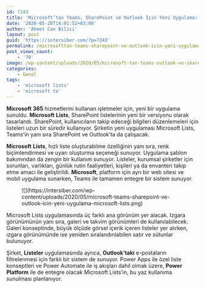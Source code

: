 ```yaml
---
id: 7243
title: 'Microsoft’tan Teams, SharePoint ve Outlook İçin Yeni Uygulama: Microsoft Lists'
date: '2020-05-20T14:01:52+03:00'
author: 'Ahmet Can Bilici'
layout: post
guid: 'https://intersiber.com/?p=7243'
permalink: /microsofttan-teams-sharepoint-ve-outlook-icin-yeni-uygulama-microsoft-lists/
post_views_count:
    - '70'
image: /wp-content/uploads/2020/05/microsoft-tan-teams-outlook-ve-sharepoint-icin-yeni-uygulama-microsoft-lists.png
categories:
    - Genel
tags:
    - 'microsoft lists'
    - 'microsoft te'
---
```


**Microsoft** **365** hizmetlerini kullanan işletmeler için, yeni bir uygulama sunuldu. **Microsoft** **Lists**, SharePoint listelerinin yeni bir versiyonu olarak tasarlandı. SharePoint, kullanıcıların takip edeceği bilgileri düzenlemeleri için listeleri uzun bir süredir kullanıyor. Şirketin yeni uygulaması Microsoft Lists, Teams’in yanı sıra SharePoint ve Outlook’ta da çalışacak.

**Microsoft** **Lists**, hızlı liste oluşturabilme özelliğinin yanı sıra, renk biçimlendirmesi ve uyarı oluşturma seçeneği sunuyor. Uygulama şablon bakımından da zengin bir kullanım sunuyor. Listeler, kurumsal şirketler için sorunları, varlıkları, günlük rutin faaliyetleri, kişileri ya da envanteri takip etme amacı ile geliştirildi. **Microsoft**, platform için ayrı bir web sitesi ve mobil uygulama sunarken, Teams ile tamamen entegre bir sistem sunuyor.

<figure class="wp-block-image size-large">![](https://intersiber.com/wp-content/uploads/2020/05/microsoft-teams-sharepoint-ve-outlook-icin-yeni-uygulama-microsoft-lists.png)</figure>Microsoft Lists uygulamasında üç farklı ana görünüm yer alacak. Izgara görünümünün yanı sıra, galeri ve takvim görünümleri de kullanılabilecek. Galeri konseptinde, büyük ölçüde görsel içerik içeren listeler yer alırken, ızgara görünümünde ise yeniden sıralandırılabilen satır ve sütunlar bulunuyor.

Şirket, **Listeler** uygulamasında ayrıca, **Outlook’taki** e-postaların filtrelenmesi için farklı bir sistem de sunuyor. Power Apps ile özel liste konseptleri ve Power Automate ile iş akışları dahil olmak üzere, **Power** **Platform** ile de entegre olacak Microsoft Lists’in, bu yaz kullanıma sunulması planlanıyor.
